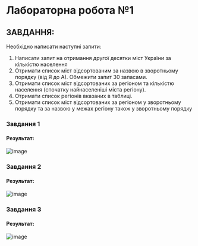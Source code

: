 # Лабораторна робота №1
## ЗАВДАННЯ:
Необхідно написати наступні запити:
1. Написати запит на отримання другої десятки міст України за кількістю населення
2. Отримати список міст відсортованим за назвою в зворотньому порядку (від Я до А). Обмежити запит 30 запасами.
3. Отримати список міст відсортованих за регіоном та кількістю населення (спочатку найнаселеніші міста регіону).
4. Отримати список регіонів вказаних в таблиці.
5. Отримати список міст відсортованих за регіоном у зворотньому порядку та за назвою у межах регіону також у зворотньому порядку

### Завдання 1
#### Результат:
![image](https://github.com/user-attachments/assets/7ee4aab6-8844-41ab-adef-965c3273e685)

### Завдання 2
#### Результат:
![image](https://github.com/user-attachments/assets/c9798d3b-a05b-45ad-ad57-fe6d78c67e2e)

### Завдання 3
#### Результат:
![image](https://github.com/user-attachments/assets/e934fdf7-086c-47e6-bc90-76be7a120eb5)
